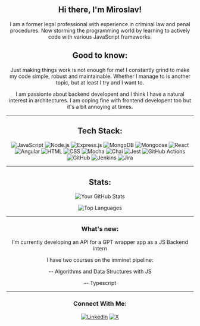 <div align="center">

## Hi there, I'm Miroslav!

I am a former legal professional with experience in criminal law and penal procedures. 
Now storming the programming world by learning to actively code with various JavaScript frameworks.

## Good to know:
Just making things work is not enough for me! I constantly grind to make my code simple, robust and maintainable. Whether I manage to is another topic, but at least I try and I want to.

I am passionte about backend developent and I think I have a natural interest in architectures. I am coping fine with frontend developent too but it's a bit annoying at times.

---

## Tech Stack:
![JavaScript](https://img.shields.io/badge/-JavaScript-F7DF1E?style=flat&logo=javascript&logoColor=black)
![Node.js](https://img.shields.io/badge/-Node.js-339933?style=flat&logo=node.js&logoColor=white)
![Express.js](https://img.shields.io/badge/-Express.js-000000?style=flat&logo=express&logoColor=white)
![MongoDB](https://img.shields.io/badge/-MongoDB-4EA94B?style=flat&logo=mongodb&logoColor=white)
![Mongoose](https://img.shields.io/badge/-Mongoose-880000?style=flat&logo=mongoose&logoColor=white)
![React](https://img.shields.io/badge/-React-61DAFB?style=flat&logo=react&logoColor=white)
![Angular](https://img.shields.io/badge/-Angular-DD0031?style=flat&logo=angular&logoColor=white)
![HTML](https://img.shields.io/badge/-HTML5-E34F26?style=flat&logo=html5&logoColor=white)
![CSS](https://img.shields.io/badge/-CSS3-1572B6?style=flat&logo=css3&logoColor=white)
![Mocha](https://img.shields.io/badge/-Mocha-8D6748?style=flat&logo=mocha&logoColor=white)
![Chai](https://img.shields.io/badge/-Chai-A30701?style=flat&logo=chai&logoColor=white)
![Jest](https://img.shields.io/badge/-Jest-C21325?style=flat&logo=jest&logoColor=white)
![GitHub Actions](https://img.shields.io/badge/-GitHub_Actions-2088FF?style=flat&logo=github-actions&logoColor=white)
![GitHub](https://img.shields.io/badge/-GitHub-181717?style=flat&logo=github&logoColor=white)
![Jenkins](https://img.shields.io/badge/-Jenkins-D24939?style=flat&logo=jenkins&logoColor=white)
![Jira](https://img.shields.io/badge/-Jira-0052CC?style=flat&logo=jira&logoColor=white)

---

## Stats:
![Your GitHub Stats](https://github-readme-stats.vercel.app/api?username=theTrackSuitDev&show_icons=true&theme=tokyonight)

![Top Languages](https://github-readme-stats.vercel.app/api/top-langs/?username=theTrackSuitDev&layout=compact&theme=radical)

---

### What's new:
I’m currently developing an API for a GPT wrapper app as a JS Backend intern

I have two courses on the imminet pipeline:

-- Algorithms and Data Structures with JS

-- Typescript

---

### Connect With Me:
[![LinkedIn](https://img.shields.io/badge/-LinkedIn-0077B5?style=flat&logo=linkedin&logoColor=white)](https://www.linkedin.com/in/miroslav-georgiev-861560144/)
[![X](https://img.shields.io/badge/-X-000000?style=flat&logo=x&logoColor=white)](https://x.com/miro_unchained)
</div>
